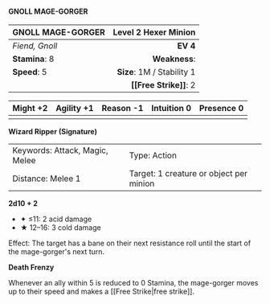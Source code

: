 #### GNOLL MAGE-GORGER

| GNOLL MAGE-GORGER |   **Level 2 Hexer Minion** |
| :---------------- | -------------------------: |
| *Fiend, Gnoll*    |                   **EV 4** |
| **Stamina**: 8    |              **Weakness**: |
| **Speed**: 5      | **Size**: 1M / Stability 1 |
|                   |     **[[Free Strike]]**: 2 |

| **Might** +2 | **Agility** +1 | **Reason** -1 | **Intuition** 0 | **Presence** 0 |
| ------------ | -------------- | ------------- | --------------- | -------------- |
|              |                |               |                 |                |

**Wizard Ripper (Signature)**

|                                |                                         |
| :----------------------------- | :-------------------------------------- |
| Keywords: Attack, Magic, Melee | Type: Action                            |
| Distance: Melee 1              | Target: 1 creature or object per minion |

**2d10 + 2**

- ✦ ≤11: 2 acid damage
- ★ 12–16: 3 cold damage

Effect: The target has a bane on their next resistance roll until the start of the mage-gorger's next turn.

**Death Frenzy**

Whenever an ally within 5 is reduced to 0 Stamina, the mage-gorger moves up to their speed and makes a [[Free Strike|free strike]].
